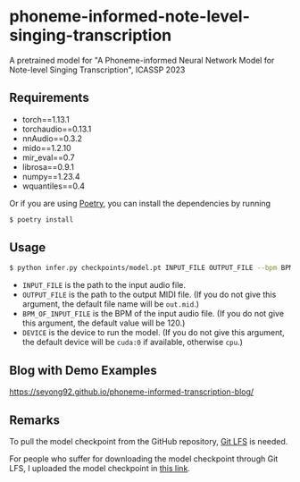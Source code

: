# phoneme-informed-note-level-singing-transcription

A pretrained model for "A Phoneme-informed Neural Network Model for Note-level Singing Transcription", ICASSP 2023

## Requirements

- torch==1.13.1
- torchaudio==0.13.1
- nnAudio==0.3.2
- mido==1.2.10
- mir_eval==0.7
- librosa==0.9.1
- numpy==1.23.4
- wquantiles==0.4

Or if you are using [Poetry](https://python-poetry.org/), you can install the dependencies by running

```bash
$ poetry install
```

## Usage

```bash
$ python infer.py checkpoints/model.pt INPUT_FILE OUTPUT_FILE --bpm BPM_OF_INPUT_FILE --device DEVICE
```

- `INPUT_FILE` is the path to the input audio file.
- `OUTPUT_FILE` is the path to the output MIDI file. (If you do not give this argument, the default file name will be `out.mid`.)
- `BPM_OF_INPUT_FILE` is the BPM of the input audio file. (If you do not give this argument, the default value will be 120.)
- `DEVICE` is the device to run the model. (If you do not give this argument, the default device will be `cuda:0` if available, otherwise `cpu`.)

## Blog with Demo Examples

https://seyong92.github.io/phoneme-informed-transcription-blog/

## Remarks

To pull the model checkpoint from the GitHub repository, [Git LFS](https://docs.github.com/ko/repositories/working-with-files/managing-large-files/installing-git-large-file-storage?platform=linux) is needed.

For people who suffer for downloading the model checkpoint through Git LFS, I uploaded the model checkpoint in [this link](https://github.com/seyong92/phoneme-informed-note-level-singing-transcription/releases/tag/0.1.0).
